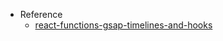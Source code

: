 - Reference
  - [react-functions-gsap-timelines-and-hooks](https://javascript.plainenglish.io/react-functions-gsap-timelines-and-hooks-oh-my-ec7620b6bdc6)

